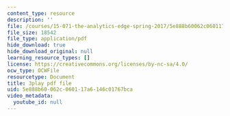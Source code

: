 ```yaml
---
content_type: resource
description: ''
file: /courses/15-071-the-analytics-edge-spring-2017/5e888b60062c060117a6146c01767bca_YaEufT_7EbU.pdf
file_size: 18542
file_type: application/pdf
hide_download: true
hide_download_original: null
learning_resource_types: []
license: https://creativecommons.org/licenses/by-nc-sa/4.0/
ocw_type: OCWFile
resourcetype: Document
title: 3play pdf file
uid: 5e888b60-062c-0601-17a6-146c01767bca
video_metadata:
  youtube_id: null
---
```

